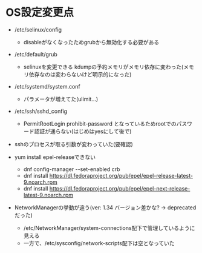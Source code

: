 # OS設定変更点
- /etc/selinux/config
  - disableがなくなったためgrubから無効化する必要がある
- /etc/default/grub
  - selinuxを変更できる kdumpの予約メモリがメモリ依存に変わった(メモリ依存なのは変わらないけど明示的になった)
- /etc/systemd/system.conf
  - パラメータが増えてた(ulimit...)
- /etc/ssh/sshd_config
  - PermitRootLogin prohibit-password となっているためrootでのパスワード認証が通らない(はじめはyesにして後で)
- sshのプロセスが取る引数が変わっていた(要確認)
- yum install epel-releaseできない
  - dnf config-manager --set-enabled crb
  - dnf install https://dl.fedoraproject.org/pub/epel/epel-release-latest-9.noarch.rpm
  - dnf install https://dl.fedoraproject.org/pub/epel/epel-next-release-latest-9.noarch.rpm

- NetworkManagerの挙動が違う(ver: 1.34 バージョン差かな? -> deprecatedだった)
  - /etc/NetworkManager/system-connections配下で管理しているように見える
  - 一方で、/etc/sysconfig/network-scripts配下は空となっていた
